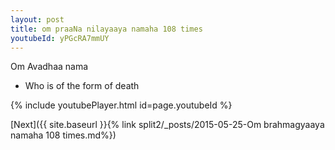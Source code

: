```yaml
---
layout: post
title: om praaNa nilayaaya namaha 108 times
youtubeId: yPGcRA7mmUY
---
```

 
 
Om Avadhaa nama 
 
 -  Who is of the form of death 
 
  
 
  
 
 
 
 
 
 


{% include youtubePlayer.html id=page.youtubeId %}
 
[Next]({{ site.baseurl }}{% link  split2/_posts/2015-05-25-Om brahmagyaaya namaha 108 times.md%})
 
